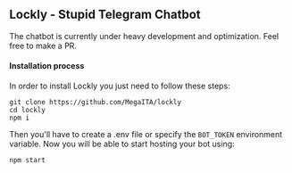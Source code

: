 ## Lockly - Stupid Telegram Chatbot

The chatbot is currently under heavy development and optimization. Feel free to make a PR.

#### Installation process
In order to install Lockly you just need to follow these steps:
```
git clone https://github.com/MegaITA/lockly
cd lockly
npm i
```
Then you'll have to create a .env file or specify the `BOT_TOKEN` environment variable. Now you will be able to start hosting your bot using:
```
npm start
```